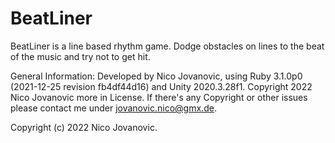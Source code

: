 # BeatLiner
BeatLiner is a line based rhythm game. Dodge obstacles on lines to the beat of the music and try not to get hit.

General Information:
Developed by Nico Jovanovic, using Ruby 3.1.0p0 (2021-12-25 revision fb4df44d16) and Unity 2020.3.28f1. Copyright 2022 Nico Jovanovic more in License. If there's any Copyright or other issues please contact me under jovanovic.nico@gmx.de.

Copyright (c) 2022 Nico Jovanovic. 
